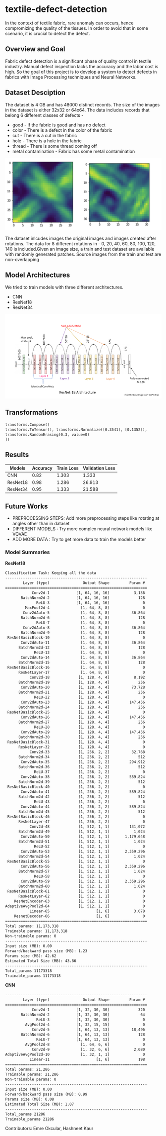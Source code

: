 # textile-defect-detection
In the context of textile fabric, rare anomaly can occurs, hence compromizing the quality of the tissues. In order to avoid that in some scenario, it is crucial to detect the defect.

## Overview and Goal

Fabric defect detection is a significant phase of quality control in textile industry. Manual defect inspection lacks the accuracy and the labor cost is high. So the goal of this project is to develop a system to detect defects in fabrics with Image Processing techniques and Neural Networks.

## Dataset Desciption 

The dataset is 4 GB and has 48000 distinct records. The size of the images in the dataset is either 32x32 or 64x64. The data includes records that belong 6 different classes of defects - 
* good - If the fabric is good and has no defect
* color - There is a defect in the color of the fabric 
* cut - There is a cut in the fabric
* hole - There is a hole in the fabric
* thread - There is some thread coming off
* metal contamination - Fabric has some metal contamination

![title](fabrics.png)

The dataset inlcudes images the original images and images created after rotations. The data for 8 different rotations in - 0, 20, 40, 60, 80, 100, 120, 140 is included.Given an image size, a train and test dataset are available with randomly generated patches. Source images from the train and test are non-overlapping

## Model Architectures
We tried to train models with three different architectures. 

* CNN
* ResNet18
* ResNet34

![title](resnet18.png)

## Transformations

```
transforms.Compose([
transforms.ToTensor(), transforms.Normalize([0.3541], [0.1352]), transforms.RandomErasing(0.3, value=0)
])

```

## Results

| Models    | Accuracy | Train Loss | Validation Loss |
|-----------|----------|------------|-----------------|
| CNN       |    0.82      |   1.303         |    1.333             |
| ResNet18  |      0.98    |    1.286        |    26.913             |
| ResNet34  |    0.95      |    1.333        |     21.588            |


## Future Works

* PREPROCESSING STEPS: Add more preprocessing steps like rotating at angles other than in dataset
* DIFFERENT MODELS : Try more complex neural network models like VQVAE
* ADD MORE DATA : Try to get more data to train the models better

### Model Summaries

**ResNet18**
```
Classification Task: Keepíng all the data
----------------------------------------------------------------
        Layer (type)               Output Shape         Param #
================================================================
            Conv2d-1            [1, 64, 16, 16]           3,136
       BatchNorm2d-2            [1, 64, 16, 16]             128
              ReLU-3            [1, 64, 16, 16]               0
         MaxPool2d-4              [1, 64, 8, 8]               0
        Conv2dAuto-5              [1, 64, 8, 8]          36,864
       BatchNorm2d-6              [1, 64, 8, 8]             128
              ReLU-7              [1, 64, 8, 8]               0
        Conv2dAuto-8              [1, 64, 8, 8]          36,864
       BatchNorm2d-9              [1, 64, 8, 8]             128
 ResNetBasicBlock-10              [1, 64, 8, 8]               0
       Conv2dAuto-11              [1, 64, 8, 8]          36,864
      BatchNorm2d-12              [1, 64, 8, 8]             128
             ReLU-13              [1, 64, 8, 8]               0
       Conv2dAuto-14              [1, 64, 8, 8]          36,864
      BatchNorm2d-15              [1, 64, 8, 8]             128
 ResNetBasicBlock-16              [1, 64, 8, 8]               0
      ResNetLayer-17              [1, 64, 8, 8]               0
           Conv2d-18             [1, 128, 4, 4]           8,192
      BatchNorm2d-19             [1, 128, 4, 4]             256
       Conv2dAuto-20             [1, 128, 4, 4]          73,728
      BatchNorm2d-21             [1, 128, 4, 4]             256
             ReLU-22             [1, 128, 4, 4]               0
       Conv2dAuto-23             [1, 128, 4, 4]         147,456
      BatchNorm2d-24             [1, 128, 4, 4]             256
 ResNetBasicBlock-25             [1, 128, 4, 4]               0
       Conv2dAuto-26             [1, 128, 4, 4]         147,456
      BatchNorm2d-27             [1, 128, 4, 4]             256
             ReLU-28             [1, 128, 4, 4]               0
       Conv2dAuto-29             [1, 128, 4, 4]         147,456
      BatchNorm2d-30             [1, 128, 4, 4]             256
 ResNetBasicBlock-31             [1, 128, 4, 4]               0
      ResNetLayer-32             [1, 128, 4, 4]               0
           Conv2d-33             [1, 256, 2, 2]          32,768
      BatchNorm2d-34             [1, 256, 2, 2]             512
       Conv2dAuto-35             [1, 256, 2, 2]         294,912
      BatchNorm2d-36             [1, 256, 2, 2]             512
             ReLU-37             [1, 256, 2, 2]               0
       Conv2dAuto-38             [1, 256, 2, 2]         589,824
      BatchNorm2d-39             [1, 256, 2, 2]             512
 ResNetBasicBlock-40             [1, 256, 2, 2]               0
       Conv2dAuto-41             [1, 256, 2, 2]         589,824
      BatchNorm2d-42             [1, 256, 2, 2]             512
             ReLU-43             [1, 256, 2, 2]               0
       Conv2dAuto-44             [1, 256, 2, 2]         589,824
      BatchNorm2d-45             [1, 256, 2, 2]             512
 ResNetBasicBlock-46             [1, 256, 2, 2]               0
      ResNetLayer-47             [1, 256, 2, 2]               0
           Conv2d-48             [1, 512, 1, 1]         131,072
      BatchNorm2d-49             [1, 512, 1, 1]           1,024
       Conv2dAuto-50             [1, 512, 1, 1]       1,179,648
      BatchNorm2d-51             [1, 512, 1, 1]           1,024
             ReLU-52             [1, 512, 1, 1]               0
       Conv2dAuto-53             [1, 512, 1, 1]       2,359,296
      BatchNorm2d-54             [1, 512, 1, 1]           1,024
 ResNetBasicBlock-55             [1, 512, 1, 1]               0
       Conv2dAuto-56             [1, 512, 1, 1]       2,359,296
      BatchNorm2d-57             [1, 512, 1, 1]           1,024
             ReLU-58             [1, 512, 1, 1]               0
       Conv2dAuto-59             [1, 512, 1, 1]       2,359,296
      BatchNorm2d-60             [1, 512, 1, 1]           1,024
 ResNetBasicBlock-61             [1, 512, 1, 1]               0
      ResNetLayer-62             [1, 512, 1, 1]               0
    ResNetEncoder-63             [1, 512, 1, 1]               0
AdaptiveAvgPool2d-64             [1, 512, 1, 1]               0
           Linear-65                     [1, 6]           3,078
    ResnetDecoder-66                     [1, 6]               0
================================================================
Total params: 11,173,318
Trainable params: 11,173,318
Non-trainable params: 0
----------------------------------------------------------------
Input size (MB): 0.00
Forward/backward pass size (MB): 1.23
Params size (MB): 42.62
Estimated Total Size (MB): 43.86
----------------------------------------------------------------
Total_params 11173318
Trainable_params 11173318
```

**CNN**
```
----------------------------------------------------------------
        Layer (type)               Output Shape         Param #
================================================================
            Conv2d-1            [1, 32, 30, 30]             320
       BatchNorm2d-2            [1, 32, 30, 30]              64
              ReLU-3            [1, 32, 30, 30]               0
         AvgPool2d-4            [1, 32, 15, 15]               0
            Conv2d-5            [1, 64, 13, 13]          18,496
       BatchNorm2d-6            [1, 64, 13, 13]             128
              ReLU-7            [1, 64, 13, 13]               0
         AvgPool2d-8              [1, 64, 6, 6]               0
            Conv2d-9              [1, 32, 6, 6]           2,080
AdaptiveAvgPool2d-10              [1, 32, 1, 1]               0
           Linear-11                     [1, 6]             198
================================================================
Total params: 21,286
Trainable params: 21,286
Non-trainable params: 0
----------------------------------------------------------------
Input size (MB): 0.00
Forward/backward pass size (MB): 0.99
Params size (MB): 0.08
Estimated Total Size (MB): 1.07
----------------------------------------------------------------
Total_params 21286
Trainable_params 21286
```

Contributors: Emre Okcular, Hashneet Kaur
